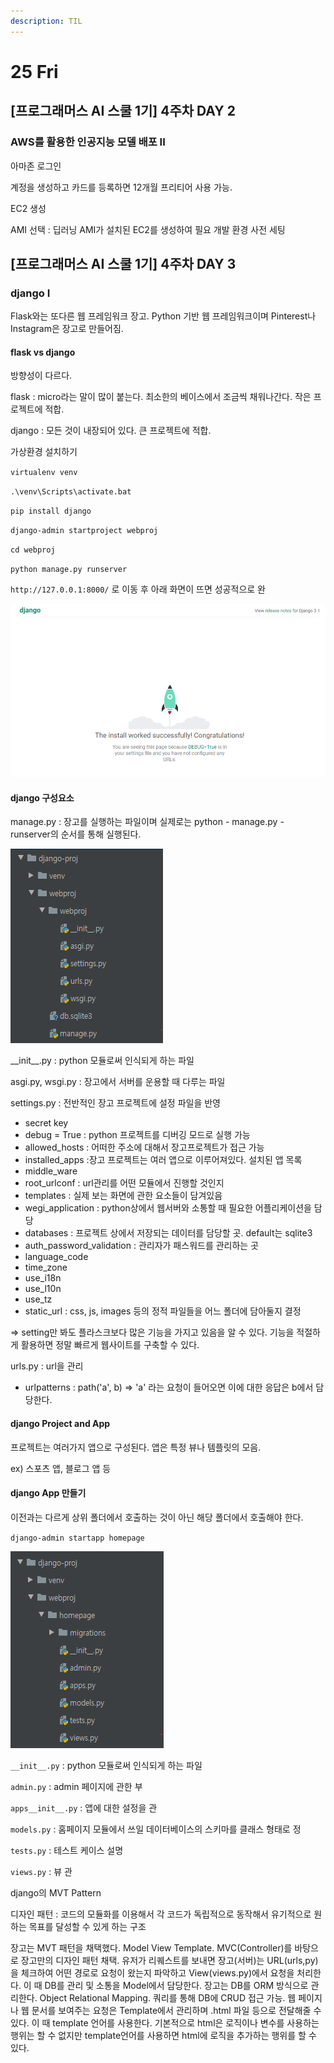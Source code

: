 ```yaml
---
description: TIL
---
```


# 25 Fri

## \[프로그래머스 AI 스쿨 1기\] 4주차 DAY 2

### AWS를 활용한 인공지능 모델 배포 II

 아마존 로그인

 계정을 생성하고 카드를 등록하면 12개월 프리티어 사용 가능.

 EC2 생성

 AMI 선택 : 딥러닝 AMI가 설치된 EC2를 생성하여 필요 개발 환경 사전 세팅 



## \[프로그래머스 AI 스쿨 1기\] 4주차 DAY 3

### django I

 Flask와는 또다른 웹 프레임워크 장고. Python 기반 웹 프레임워크이며 Pinterest나 Instagram은 장고로 만들어짐.

####  flask vs django

 방향성이 다르다.

 flask : micro라는 말이 많이 붙는다. 최소한의 베이스에서 조금씩 채워나간다. 작은 프로젝트에 적합.

 django : 모든 것이 내장되어 있다. 큰 프로젝트에 적합.

 가상환경 설치하기

`virtualenv venv`

`.\venv\Scripts\activate.bat`

`pip install django`

`django-admin startproject webproj`

`cd webproj`

`python manage.py runserver`

 `http://127.0.0.1:8000/` 로 이동 후 아래 화면이 뜨면 성공적으로 완

![](../../.gitbook/assets/image%20%2876%29.png)

####  django 구성요소

 manage.py : 장고를 실행하는 파일이며 실제로는 python - manage.py - runserver의 순서를 통해 실행된다.

![](../../.gitbook/assets/image%20%2877%29.png)

\_\_init\_\_.py : python 모듈로써 인식되게 하는 파일

asgi.py, wsgi.py : 장고에서 서버를 운용할 때 다루는 파일

settings.py : 전반적인 장고 프로젝트에 설정 파일을 반영

* secret key
* debug = True : python 프로젝트를 디버깅 모드로 실행 가능
* allowed\_hosts : 어떠한 주소에 대해서 장고프로젝트가 접근 가능
* installed\_apps :장고 프로젝트는 여러 앱으로 이루어져있다. 설치된 앱 목록
* middle\_ware
* root\_urlconf : url관리를 어떤 모듈에서 진행할 것인지
* templates : 실제 보는 화면에 관한 요소들이 담겨있음 
* wegi\_application : python상에서 웹서버와 소통할 때 필요한 어플리케이션을 담당 
* databases : 프로젝트 상에서 저장되는 데이터를 담당할 곳. default는 sqlite3
* auth\_password\_validation : 관리자가 패스워드를 관리하는 곳
* language\_code
* time\_zone
* use\_i18n
* use\_l10n
* use\_tz
* static\_url : css, js, images 등의 정적 파일들을 어느 폴더에 담아둘지 결정

=&gt; setting만 봐도 플라스크보다 많은 기능을 가지고 있음을 알 수 있다. 기능을 적절하게 활용하면 정말 빠르게 웹사이트를 구축할 수 있다.

urls.py : url을 관리 

* urlpatterns : path\('a', b\) =&gt; 'a' 라는 요청이 들어오면 이에 대한 응답은 b에서 담당한다.

#### django Project and App

 프로젝트는 여러가지 앱으로 구성된다. 앱은 특정 뷰나 템플릿의 모음.

ex\) 스포츠 앱, 블로그 앱 등 

#### django App 만들기

 이전과는 다르게 상위 폴더에서 호출하는 것이 아닌 해당 폴더에서 호출해야 한다.

`django-admin startapp homepage`

![](../../.gitbook/assets/image%20%2878%29.png)

`__init__.py`  : python 모듈로써 인식되게 하는 파일

`admin.py`  : admin 페이지에 관한 부

`apps__init__.py`  : 앱에 대한 설정을 관

`models.py`  : 홈페이지 모듈에서 쓰일 데이터베이스의 스키마를 클래스 형태로 정

`tests.py`  : 테스트 케이스 설명

`views.py`  : 뷰 관

django의 MVT Pattern

 디자인 패턴 : 코드의 모듈화를 이용해서 각 코드가 독립적으로 동작해서 유기적으로 원하는 목표를 달성할 수 있게 하는 구조

 장고는 MVT 패턴을 채택했다. Model View Template. MVC\(Controller\)를 바탕으로 장고만의 디자인 패턴 채택. 유저가 리퀘스트를 보내면 장고\(서버\)는 URL\(urls,py\)을 체크하여 어떤 경로로 요청이 왔는지 파악하고 View\(views.py\)에서 요청을 처리한다. 이 때 DB를 관리 및 소통을 Model에서 담당한다. 장고는 DB를 ORM 방식으로 관리한다. Object Relational Mapping. 쿼리를 통해 DB에 CRUD 접근 가능. 웹 페이지나 웹 문서를 보여주는 요청은 Template에서 관리하며 .html 파일 등으로 전달해줄 수 있다. 이 때 template 언어를 사용한다. 기본적으로 html은 로직이나 변수를 사용하는 행위는 할 수 없지만 template언어를 사용하면 html에 로직을 추가하는 행위를 할 수 있다. 

